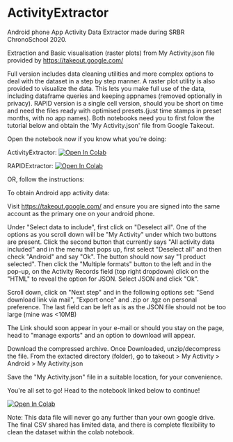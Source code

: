 # ActivityExtractor
Android phone App Activity Data Extractor made during SRBR ChronoSchool 2020.

Extraction and Basic visualisation (raster plots) from My Activity.json file provided by https://takeout.google.com/

Full version includes data cleaning utilities and more complex options to deal with the dataset in a step by step manner. A raster plot utility is also provided to visualize the data. This lets you make full use of the data, including dataframe queries and keeping appnames (removed optionally in privacy). RAPID version is a single cell version, should you be short on time and need the files ready with optimised presets.(just time stamps in preset months, with no app names). Both notebooks need you to first folow the tutorial below and obtain the 'My Activity.json' file from Google Takeout.

Open the notebook now if you know what you're doing:

ActivityExtractor: [![Open In Colab](https://colab.research.google.com/assets/colab-badge.svg)](https://colab.research.google.com/github/invisilico/ActivityExtractor/blob/master/Activity_Extractor.ipynb)

RAPIDExtractor: [![Open In Colab](https://colab.research.google.com/assets/colab-badge.svg)](https://colab.research.google.com/github/invisilico/ActivityExtractor/blob/master/Rapid_Extractor.ipynb)

OR, follow the instructions:

To obtain Android app activity data:

Visit https://takeout.google.com/ and ensure you are signed into the same account as the primary one on your android phone. 

Under "Select data to include", first click on "Deselect all". One of the options as you scroll down will be "My Activity" under which two buttons are present. Click the second button that currently says "All activity data included" and in the menu that pops up, first select "Deselect all" and then check "Android" and say "Ok". The button should now say "1 product selected". Then click the "Multiple formats" button to the left and in the pop-up, on the Activity Records field (top right dropdown) click on the "HTML" to reveal the option for JSON. Select JSON and click "Ok".

Scroll down, click on "Next step" and in the following options set: "Send download link via mail", "Export once" and .zip or .tgz on personal preference. The last field can be left as is as the JSON file should not be too large (mine was <10MB)

The Link should soon appear in your e-mail or should you stay on the page, head to "manage exports" and an option to download will appear.

Download the compressed archive. Once Downloaded, unzip/decompress the file. From the extacted directory (folder), go to takeout > My Activity > Android > My Activity.json

Save the "My Activity.json" file in a suitable location, for your convenience. 

You're all set to go! Head to the notebook linked below to continue!

[![Open In Colab](https://colab.research.google.com/assets/colab-badge.svg)](https://colab.research.google.com/github/invisilico/ActivityExtractor/blob/master/Activity_Extractor.ipynb)

Note: This data file will never go any further than your own google drive. The final CSV shared has limited data, and there is complete flexibility to clean the dataset within the colab notebook.
